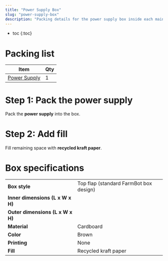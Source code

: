 ```yaml
---
title: "Power Supply Box"
slug: "power-supply-box"
description: "Packing details for the power supply box inside each main carton"
---
```


* toc
{:toc}

# Packing list

|Item                          |Qty                           |
|------------------------------|------------------------------|
|[Power Supply](../../extras/bom/electronics-and-wiring.md#power-supply)|1

# Step 1: Pack the power supply
Pack the **power supply** into the box.

# Step 2: Add fill
Fill remaining space with **recycled kraft paper**.


# Box specifications

|                              |                              |
|------------------------------|------------------------------|
|**Box style**                 |Top flap (standard FarmBot box design)
|**Inner dimensions (L x W x H)**|
|**Outer dimensions (L x W x H)**|
|**Material**                  |Cardboard
|**Color**                     |Brown
|**Printing**                  |None
|**Fill**                      |Recycled kraft paper

